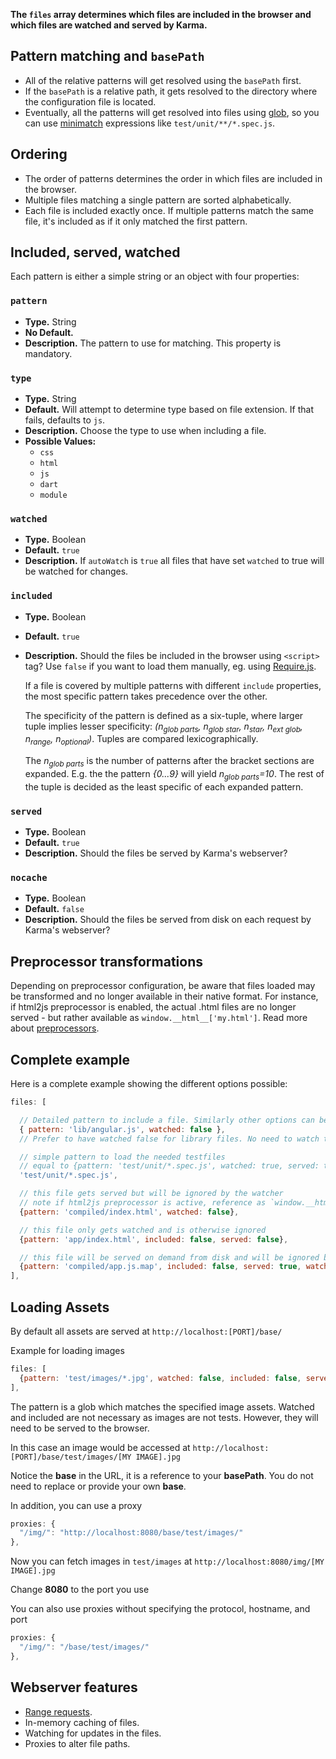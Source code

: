 **The `files` array determines which files are included in the browser and which files are watched and served by Karma.**


## Pattern matching and `basePath`
- All of the relative patterns will get resolved using the `basePath` first.
- If the `basePath` is a relative path, it gets resolved to the
  directory where the configuration file is located.
- Eventually, all the patterns will get resolved into files using
  [glob], so you can use [minimatch] expressions like `test/unit/**/*.spec.js`.


## Ordering
- The order of patterns determines the order in which files are included in the browser.
- Multiple files matching a single pattern are sorted alphabetically.
- Each file is included exactly once. If multiple patterns match the
  same file, it's included as if it only matched the first pattern.


## Included, served, watched
Each pattern is either a simple string or an object with four properties:

### `pattern`
* **Type.** String
* **No Default.**
* **Description.** The pattern to use for matching. This property is mandatory.

### `type`
* **Type.** String
* **Default.** Will attempt to determine type based on file extension. If that fails, defaults to `js`.
* **Description.** Choose the type to use when including a file.
* **Possible Values:**
  * `css`
  * `html`
  * `js`
  * `dart`
  * `module`

### `watched`
* **Type.** Boolean
* **Default.** `true`
* **Description.**  If `autoWatch` is `true` all files that have set `watched` to true will be watched for changes.

### `included`
* **Type.** Boolean
* **Default.** `true`
* **Description.** Should the files be included in the browser using
    `<script>` tag? Use `false` if you want to load them manually, eg.
    using [Require.js](../plus/requirejs.html).
    
    If a file is covered by multiple patterns with different `include` properties, the most specific pattern takes
    precedence over the other.
    
    The specificity of the pattern is defined as a six-tuple, where larger tuple implies lesser specificity: 
    *(n<sub>glob parts</sub>, n<sub>glob star</sub>, n<sub>star</sub>, n<sub>ext glob</sub>, n<sub>range</sub>, n<sub>optional</sub>)*.
    Tuples are compared lexicographically. 
    
    The *n<sub>glob parts</sub>* is the number of patterns after the bracket sections are expanded. E.g. the 
    the pattern *{0...9}* will yield *n<sub>glob parts</sub>=10*. The rest of the tuple is decided as the least
    specific of each expanded pattern. 

### `served`
* **Type.** Boolean
* **Default.** `true`
* **Description.** Should the files be served by Karma's webserver?

### `nocache`
* **Type.** Boolean
* **Default.** `false`
* **Description.** Should the files be served from disk on each request by Karma's webserver?


## Preprocessor transformations
Depending on preprocessor configuration, be aware that files loaded may be transformed and no longer available in
their native format. For instance, if html2js preprocessor is enabled, the actual .html files are no longer
served - but rather available as `window.__html__['my.html']`. Read more about [preprocessors].


## Complete example
Here is a complete example showing the different options possible:
```javascript
files: [

  // Detailed pattern to include a file. Similarly other options can be used
  { pattern: 'lib/angular.js', watched: false },
  // Prefer to have watched false for library files. No need to watch them for changes

  // simple pattern to load the needed testfiles
  // equal to {pattern: 'test/unit/*.spec.js', watched: true, served: true, included: true}
  'test/unit/*.spec.js',

  // this file gets served but will be ignored by the watcher
  // note if html2js preprocessor is active, reference as `window.__html__['compiled/index.html']`
  {pattern: 'compiled/index.html', watched: false},

  // this file only gets watched and is otherwise ignored
  {pattern: 'app/index.html', included: false, served: false},

  // this file will be served on demand from disk and will be ignored by the watcher
  {pattern: 'compiled/app.js.map', included: false, served: true, watched: false, nocache: true}
],
```

## Loading Assets
By default all assets are served at `http://localhost:[PORT]/base/`

Example for loading images

```javascript
files: [
  {pattern: 'test/images/*.jpg', watched: false, included: false, served: true, nocache: false}
],
```

The pattern is a glob which matches the specified image assets. Watched and included are not necessary as images are not tests. However, they will need to be served to the browser.

In this case an image would be accessed at `http://localhost:[PORT]/base/test/images/[MY IMAGE].jpg`

Notice the **base** in the URL, it is a reference to your **basePath**. You do not need to replace or provide your own **base**.

In addition, you can use a proxy

```javascript
proxies: {
  "/img/": "http://localhost:8080/base/test/images/"
},
```

Now you can fetch images in `test/images` at `http://localhost:8080/img/[MY IMAGE].jpg`

Change **8080** to the port you use

You can also use proxies without specifying the protocol, hostname, and port

```javascript
proxies: {
  "/img/": "/base/test/images/"
},
```

## Webserver features

* [Range requests][].
* In-memory caching of files.
* Watching for updates in the files.
* Proxies to alter file paths.


[glob]: https://github.com/isaacs/node-glob
[preprocessors]: preprocessors.html
[minimatch]: https://github.com/isaacs/minimatch
[Range requests]: https://en.wikipedia.org/wiki/Byte_serving
